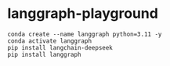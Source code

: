 # langgraph-playground

```
conda create --name langgraph python=3.11 -y
conda activate langgraph
pip install langchain-deepseek
pip install langgraph
```